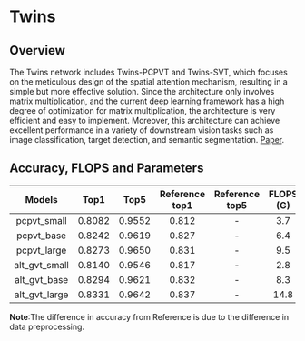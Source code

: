 # Twins

## Overview
The Twins network includes Twins-PCPVT and Twins-SVT, which focuses on the meticulous design of the spatial attention mechanism, resulting in a simple but more effective solution. Since the architecture only involves matrix multiplication, and the current deep learning framework has a high degree of optimization for matrix multiplication, the architecture is very efficient and easy to implement. Moreover, this architecture can achieve excellent performance in a variety of downstream vision tasks such as image classification, target detection, and semantic segmentation. [Paper](https://arxiv.org/abs/2104.13840).

## Accuracy, FLOPS and Parameters

| Models        | Top1 | Top5 | Reference<br>top1 | Reference<br>top5 | FLOPS<br>(G) | Params<br>(M) |
|:--:|:--:|:--:|:--:|:--:|:--:|:--:|
| pcpvt_small   | 0.8082 | 0.9552 | 0.812 | - | 3.7 | 24.1   |
| pcpvt_base    | 0.8242 | 0.9619 | 0.827 | - | 6.4 | 43.8   |
| pcpvt_large   | 0.8273 | 0.9650 | 0.831 | - | 9.5 | 60.9   |
| alt_gvt_small | 0.8140 | 0.9546 | 0.817 | - | 2.8  | 24   |
| alt_gvt_base  | 0.8294 | 0.9621 | 0.832 | - | 8.3  | 56   |
| alt_gvt_large | 0.8331 | 0.9642 | 0.837 | - | 14.8 | 99.2   |

**Note**:The difference in accuracy from Reference is due to the difference in data preprocessing.
